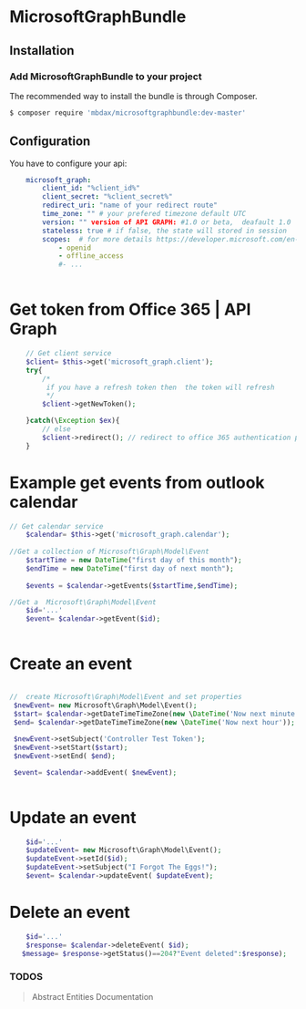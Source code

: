 # MicrosoftGraphBundle

## Installation


### Add MicrosoftGraphBundle to your project

The recommended way to install the bundle is through Composer.

```bash
$ composer require 'mbdax/microsoftgraphbundle:dev-master'
```



## Configuration 

You have to configure your api:
``` yml
    microsoft_graph:
        client_id: "%client_id%"
        client_secret: "%client_secret%"
        redirect_uri: "name of your redirect route"
        time_zone: "" # your prefered timezone default UTC
        version: "" version of API GRAPH: #1.0 or beta,  deafault 1.0
        stateless: true # if false, the state will stored in session
        scopes:  # for more details https://developer.microsoft.com/en-us/graph/docs/authorization/permission_scopes
            - openid
            - offline_access
            #- ...
            
```

# Get  token from Office 365 | API Graph
``` php
    // Get client service 
    $client= $this->get('microsoft_graph.client');
    try{
        /*
         if you have a refresh token then  the token will refresh 
         */
        $client->getNewToken();

    }catch(\Exception $ex){
        // else 
        $client->redirect(); // redirect to office 365 authentication page
    }


```


# Example get events from outlook calendar

``` php
// Get calendar service 
    $calendar= $this->get('microsoft_graph.calendar');
            
//Get a collection of Microsoft\Graph\Model\Event
    $startTime = new DateTime("first day of this month");
    $endTime = new DateTime("first day of next month");
    
    $events = $calendar->getEvents($startTime,$endTime);

//Get a  Microsoft\Graph\Model\Event
    $id='...'
    $event= $calendar->getEvent($id);
     
```


 # Create an event
   ``` php    
            
//  create Microsoft\Graph\Model\Event and set properties
    $newEvent= new Microsoft\Graph\Model\Event();              
    $start= $calendar->getDateTimeTimeZone(new \DateTime('Now next minute'));
    $end= $calendar->getDateTimeTimeZone(new \DateTime('Now next hour'));
    
    $newEvent->setSubject('Controller Test Token');
    $newEvent->setStart($start);
    $newEvent->setEnd( $end);     

    $event= $calendar->addEvent( $newEvent);
     
```

 # Update an event
``` php
    $id='...'
    $updateEvent= new Microsoft\Graph\Model\Event(); 
    $updateEvent->setId($id);
    $updateEvent->setSubject("I Forgot The Eggs!");
    $event= $calendar->updateEvent( $updateEvent);

``` 

 # Delete an event
``` php
    $id='...'
    $response= $calendar->deleteEvent( $id);
   $message= $response->getStatus()==204?"Event deleted":$response);

```


### TODOS
> Abstract Entities
> Documentation